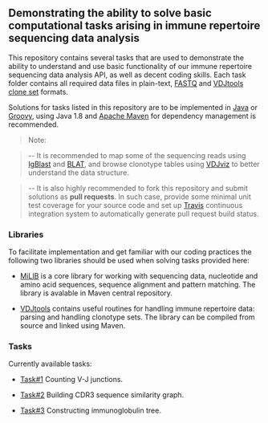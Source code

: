 ## Demonstrating the ability to solve basic computational tasks arising in immune repertoire sequencing data analysis

This repository contains several tasks that are used to demonstrate the ability to understand and use basic functionality of our immune repertoire sequencing data analysis API, as well as decent coding skills. Each task folder contains all required data files in plain-text, [FASTQ](https://en.wikipedia.org/wiki/FASTQ_format) and [VDJtools clone set](http://vdjtools-doc.readthedocs.org/en/latest/input.html#vdjtools-format) formats.

Solutions for tasks listed in this repository are to be implemented in [Java](http://www.oracle.com/technetwork/java/javase/downloads/jre8-downloads-2133155.html) or [Groovy](http://www.groovy-lang.org/), using Java 1.8 and [Apache Maven](https://maven.apache.org/) for dependency management is recommended.

> Note:

> -- It is recommended to map some of the sequencing reads using [IgBlast](http://www.ncbi.nlm.nih.gov/igblast/igblast.cgi) and [BLAT](http://genome.ucsc.edu/cgi-bin/hgBlat), and browse clonotype tables using [VDJviz](http://vdjviz.milaboratory.com) to better understand the data structure.

> -- It is also highly recommended to fork this repository and submit solutions as **pull requests**. In such case, provide some minimal unit test coverage for your source code and set up [Travis](https://travis-ci.org/) continuous integration system to automatically generate pull request build status.

### Libraries

To facilitate implementation and get familiar with our coding practices the following two libraries should be used when solving tasks provided here:

* [MiLIB](https://github.com/milaboratory/milib) is a core library for working with sequencing data, nucleotide and amino acid sequences, sequence alignment and pattern matching. The library is avalable in Maven central repository.

* [VDJtools](https://github.com/mikessh/vdjtools) contains useful routines for handling immune repertoire data: parsing and handling clonotype sets. The library can be compiled from source and linked using Maven.

### Tasks

Currently available tasks:

* [Task#1](https://github.com/antigenomics/bootcamp/tree/master/task1) Counting V-J junctions.

* [Task#2](https://github.com/antigenomics/bootcamp/tree/master/task2) Building CDR3 sequence similarity graph.

* [Task#3](https://github.com/antigenomics/bootcamp/tree/master/task3) Constructing immunoglobulin tree.
